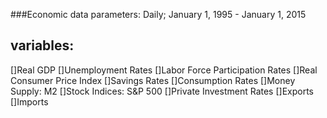 ###Economic data parameters: Daily; January 1, 1995 - January 1, 2015

variables:
---
[]Real GDP
[]Unemployment Rates
[]Labor Force Participation Rates
[]Real Consumer Price Index
[]Savings Rates
[]Consumption Rates
[]Money Supply: M2
[]Stock Indices: S&P 500
[]Private Investment Rates
[]Exports
[]Imports

